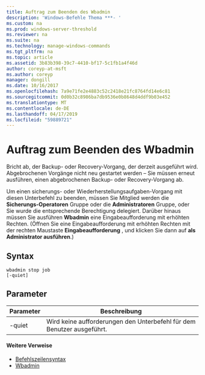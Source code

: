 ```yaml
---
title: Auftrag zum Beenden des Wbadmin
description: 'Windows-Befehle Thema ***- '
ms.custom: na
ms.prod: windows-server-threshold
ms.reviewer: na
ms.suite: na
ms.technology: manage-windows-commands
ms.tgt_pltfrm: na
ms.topic: article
ms.assetid: 3b83b398-39c7-4410-bf17-5c1fb1a4f46d
author: coreyp-at-msft
ms.author: coreyp
manager: dongill
ms.date: 10/16/2017
ms.openlocfilehash: 7a9e71fe2e4883c52c2418e21fc8764fd14e6c81
ms.sourcegitcommit: 0d0b32c8986ba7db9536e0b8648d4ddf9b03e452
ms.translationtype: MT
ms.contentlocale: de-DE
ms.lasthandoff: 04/17/2019
ms.locfileid: "59889721"
---
```

# <a name="wbadmin-stop-job"></a>Auftrag zum Beenden des Wbadmin



Bricht ab, der Backup- oder Recovery-Vorgang, der derzeit ausgeführt wird. Abgebrochenen Vorgänge nicht neu gestartet werden – Sie müssen erneut ausführen, einen abgebrochenen Backup- oder Recovery-Vorgang ab.

Um einen sicherungs- oder Wiederherstellungsaufgaben-Vorgang mit diesen Unterbefehl zu beenden, müssen Sie Mitglied werden die **Sicherungs-Operatoren** Gruppe oder die **Administratoren** Gruppe, oder Sie wurde die entsprechende Berechtigung delegiert. Darüber hinaus müssen Sie ausführen **Wbadmin** eine Eingabeaufforderung mit erhöhten Rechten. (Öffnen Sie eine Eingabeaufforderung mit erhöhten Rechten mit der rechten Maustaste **Eingabeaufforderung** , und klicken Sie dann auf **als Administrator ausführen**.)

## <a name="syntax"></a>Syntax

```
wbadmin stop job
[-quiet]
```

## <a name="parameters"></a>Parameter

|Parameter|Beschreibung|
|---------|-----------|
|-quiet|Wird keine aufforderungen den Unterbefehl für dem Benutzer ausgeführt.|

#### <a name="additional-references"></a>Weitere Verweise

-   [Befehlszeilensyntax](command-line-syntax-key.md)
-   [Wbadmin](wbadmin.md)